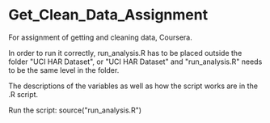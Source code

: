 # Get_Clean_Data_Assignment
For assignment of getting and cleaning data, Coursera.

In order to run it correctly, run_analysis.R has to be placed outside the folder "UCI HAR Dataset", or "UCI HAR Dataset" and "run_analysis.R" needs to be the same level in the folder.

The descriptions of the variables as well as how the script works are in the .R script.

Run the script:
source("run_analysis.R") 
